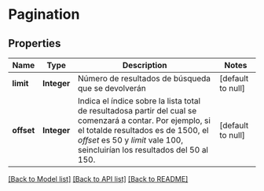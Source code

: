 # Pagination
## Properties

| Name | Type | Description | Notes |
|------------ | ------------- | ------------- | -------------|
| **limit** | **Integer** | Número de resultados de búsqueda que se devolverán | [default to null] |
| **offset** | **Integer** | Indica el índice sobre la lista total de resultadosa partir del cual se comenzará a contar. Por ejemplo, si el totalde resultados es de 1500, el _offset_ es 50 y _limit_ vale 100, seincluirían los resultados del 50 al 150. | [default to null] |

[[Back to Model list]](../README.md#documentation-for-models) [[Back to API list]](../README.md#documentation-for-api-endpoints) [[Back to README]](../README.md)

